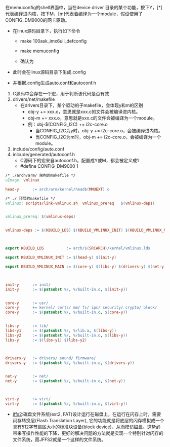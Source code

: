 在memuconfig的shell界面中，当在device driver 目录的某个功能，按下Y，[*]代表编译进内核，按下M，[m]代表着编译为一个module，假设使用了CONFIG_DM9000的网卡驱动。

- 在linux源码目录下，执行如下命令

  - make 100ask_imx6ull_defconfig

  - make memuconfig

  - 确认为 <save>
- 此时会在linux源码目录下生成.config
- 并根据.config生成auto.conf和autoconf.h

1. C源码中会存在一个宏，用于判断该代码是否有效
2. drivers/net/makefile
     - 在drivers目录下，某个驱动的子makefile，会体现y和m的区别
       - obj-y += xxx.o，意思就是xxx.c的文件会被编译进内核。
       - obj-m += xxx.o，意思就是xxx.c的文件会被编译为一个module。
       - 例：obj-$(CONFIG_I2C) += i2c-core.o
         - 当CONFIG_I2C为y时，obj-y += i2c-core.o，会被编译进内核。
         - 当CONFIG_I2C为m时，obj-m += i2c-core.o，会被编译为一个module。
3. include/config/auto.conf
4.   inlcude/generated/autoconf.h
     - C源码下的宏来自autoconf.h，配置成Y或M，都会被定义成1
     - #define CONFIG_DM9000 1















```makefile
/* ./arch/arm/ 架构的makefile */
uImage: vmlinux

head-y		:= arch/arm/kernel/head$(MMUEXT).o

/* ./ 顶层的makefile */
vmlinux: scripts/link-vmlinux.sh  vmlinux_prereq   $(vmlinux-deps)  


vmlinux_prereq: $(vmlinux-deps)


vmlinux-deps := $(KBUILD_LDS) $(KBUILD_VMLINUX_INIT) $(KBUILD_VMLINUX_MAIN)



export KBUILD_LDS          := arch/$(SRCARCH)/kernel/vmlinux.lds

export KBUILD_VMLINUX_INIT := $(head-y) $(init-y)

export KBUILD_VMLINUX_MAIN := $(core-y) $(libs-y) $(drivers-y) $(net-y) $(virt-y)



init-y		:= init/
init-y		:= $(patsubst %/, %/built-in.o, $(init-y))


core-y		:= usr/
core-y		+= kernel/ certs/ mm/ fs/ ipc/ security/ crypto/ block/
core-y		:= $(patsubst %/, %/built-in.o, $(core-y))


libs-y		:= lib/
libs-y1		:= $(patsubst %/, %/lib.a, $(libs-y))
libs-y2		:= $(patsubst %/, %/built-in.o, $(libs-y))
libs-y		:= $(libs-y1) $(libs-y2)



drivers-y	:= drivers/ sound/ firmware/
drivers-y	:= $(patsubst %/, %/built-in.o, $(drivers-y))


net-y		:= net/
net-y		:= $(patsubst %/, %/built-in.o, $(net-y))



virt-y		:= virt/
virt-y		:= $(patsubst %/, %/built-in.o, $(virt-y))


```

 





- [jffs2](https://zh.wikipedia.org/zh-hans/JFFS2):磁盘文件系统(ext2, FAT)设计运行在磁盘上，在运行在闪存上时，需要闪存转换层(Flash Translation Layer), 它的功能就是将底层的闪存模拟成一个具有512字节扇区大小的标准块设备(block device)，从而模仿磁盘。这势必带来写操作性能的下降，更好的解决问题的方法就是实现一个特别针对闪存的文件系统，而JFFS2就是一个这样的文件系统。

